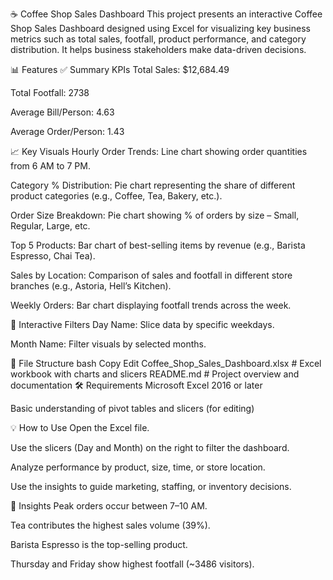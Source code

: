☕ Coffee Shop Sales Dashboard
This project presents an interactive Coffee Shop Sales Dashboard designed using Excel for visualizing key business metrics such as total sales, footfall, product performance, and category distribution. It helps business stakeholders make data-driven decisions.

📊 Features
✅ Summary KPIs
Total Sales: $12,684.49

Total Footfall: 2738

Average Bill/Person: 4.63

Average Order/Person: 1.43

📈 Key Visuals
Hourly Order Trends: Line chart showing order quantities from 6 AM to 7 PM.

Category % Distribution: Pie chart representing the share of different product categories (e.g., Coffee, Tea, Bakery, etc.).

Order Size Breakdown: Pie chart showing % of orders by size – Small, Regular, Large, etc.

Top 5 Products: Bar chart of best-selling items by revenue (e.g., Barista Espresso, Chai Tea).

Sales by Location: Comparison of sales and footfall in different store branches (e.g., Astoria, Hell’s Kitchen).

Weekly Orders: Bar chart displaying footfall trends across the week.

🧩 Interactive Filters
Day Name: Slice data by specific weekdays.

Month Name: Filter visuals by selected months.

📁 File Structure
bash
Copy
Edit
Coffee_Shop_Sales_Dashboard.xlsx   # Excel workbook with charts and slicers
README.md                          # Project overview and documentation
🛠️ Requirements
Microsoft Excel 2016 or later

Basic understanding of pivot tables and slicers (for editing)

💡 How to Use
Open the Excel file.

Use the slicers (Day and Month) on the right to filter the dashboard.

Analyze performance by product, size, time, or store location.

Use the insights to guide marketing, staffing, or inventory decisions.

📌 Insights
Peak orders occur between 7–10 AM.

Tea contributes the highest sales volume (39%).

Barista Espresso is the top-selling product.

Thursday and Friday show highest footfall (~3486 visitors).
